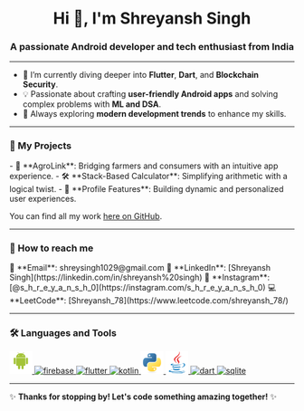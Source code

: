 <h1 align="center">Hi 👋, I'm Shreyansh Singh</h1>
<h3 align="center">A passionate Android developer and tech enthusiast from India</h3>

---

- 🌱 I’m currently diving deeper into **Flutter**, **Dart**, and **Blockchain Security**.  
- 💡 Passionate about crafting **user-friendly Android apps** and solving complex problems with **ML and DSA**.  
- 🎯 Always exploring **modern development trends** to enhance my skills.  

---

<h3 align="left">📌 My Projects</h3>
- 📱 **AgroLink**: Bridging farmers and consumers with an intuitive app experience.  
- 🛠️ **Stack-Based Calculator**: Simplifying arithmetic with a logical twist.  
- 🔐 **Profile Features**: Building dynamic and personalized user experiences.

You can find all my work [here on GitHub](https://github.com/Shrey1029).

---

<h3 align="left">💬 How to reach me</h3>
📧 **Email**: shreysingh1029@gmail.com  
💼 **LinkedIn**: [Shreyansh Singh](https://linkedin.com/in/shreyansh%20singh)  
📸 **Instagram**: [@s_h_r_e_y_a_n_s_h_0](https://instagram.com/s_h_r_e_y_a_n_s_h_0)  
💻 **LeetCode**: [Shreyansh_78](https://www.leetcode.com/shreyansh_78/)

---

<h3 align="left">🛠️ Languages and Tools</h3>
<p align="left"> 
  <a href="https://developer.android.com" target="_blank" rel="noreferrer">
    <img src="https://raw.githubusercontent.com/devicons/devicon/master/icons/android/android-original-wordmark.svg" alt="android" width="40" height="40"/> 
  </a> 
  <a href="https://firebase.google.com/" target="_blank" rel="noreferrer">
    <img src="https://www.vectorlogo.zone/logos/firebase/firebase-icon.svg" alt="firebase" width="40" height="40"/> 
  </a>
  <a href="https://flutter.dev" target="_blank" rel="noreferrer">
    <img src="https://www.vectorlogo.zone/logos/flutterio/flutterio-icon.svg" alt="flutter" width="40" height="40"/> 
  </a> 
  <a href="https://kotlinlang.org" target="_blank" rel="noreferrer">
    <img src="https://www.vectorlogo.zone/logos/kotlinlang/kotlinlang-icon.svg" alt="kotlin" width="40" height="40"/> 
  </a> 
  <a href="https://www.python.org" target="_blank" rel="noreferrer">
    <img src="https://raw.githubusercontent.com/devicons/devicon/master/icons/python/python-original.svg" alt="python" width="40" height="40"/> 
  </a>
  <a href="https://www.java.com" target="_blank" rel="noreferrer">
    <img src="https://raw.githubusercontent.com/devicons/devicon/master/icons/java/java-original.svg" alt="java" width="40" height="40"/> 
  </a>
  <a href="https://dart.dev" target="_blank" rel="noreferrer">
    <img src="https://www.vectorlogo.zone/logos/dartlang/dartlang-icon.svg" alt="dart" width="40" height="40"/> 
  </a>
  <a href="https://www.sqlite.org/" target="_blank" rel="noreferrer">
    <img src="https://www.vectorlogo.zone/logos/sqlite/sqlite-icon.svg" alt="sqlite" width="40" height="40"/> 
  </a>
</p>

---

✨ **Thanks for stopping by! Let's code something amazing together!** ✨
